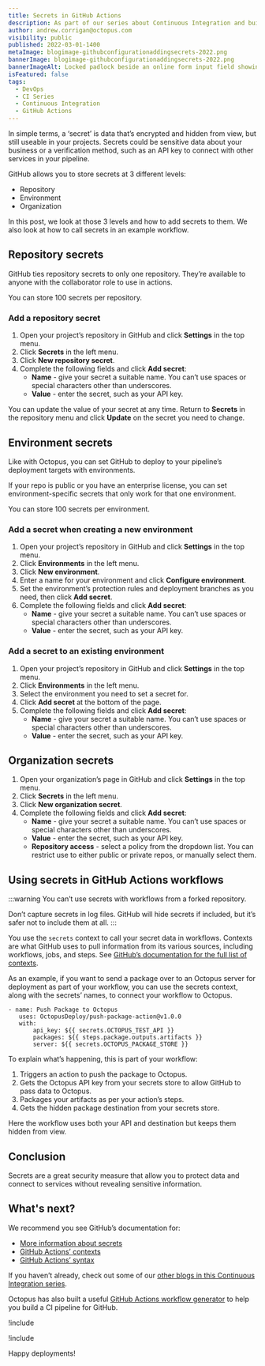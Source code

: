 ```yaml
---
title: Secrets in GitHub Actions
description: As part of our series about Continuous Integration and build servers, learn how to add secrets in GitHub to use with GitHub Actions, plus how to call them in workflows.
author: andrew.corrigan@octopus.com
visibility: public
published: 2022-03-01-1400
metaImage: blogimage-githubconfigurationaddingsecrets-2022.png
bannerImage: blogimage-githubconfigurationaddingsecrets-2022.png
bannerImageAlt: Locked padlock beside an online form input field showing 6 asterisks to represent a password.
isFeatured: false
tags:
  - DevOps
  - CI Series
  - Continuous Integration
  - GitHub Actions
---
```


In simple terms, a ‘secret’ is data that’s encrypted and hidden from view, but still useable in your projects. Secrets could be sensitive data about your business or a verification method, such as an API key to connect with other services in your pipeline.

GitHub allows you to store secrets at 3 different levels:

- Repository
- Environment
- Organization

In this post, we look at those 3 levels and how to add secrets to them. We also look at how to call secrets in an example workflow.

## Repository secrets

GitHub ties repository secrets to only one repository. They’re available to anyone with the collaborator role to use in actions.

You can store 100 secrets per repository.

### Add a repository secret

1. Open your project’s repository in GitHub and click **Settings** in the top menu.
1. Click **Secrets** in the left menu.
1. Click **New repository secret**.
1. Complete the following fields and click **Add secret**:
   - **Name** - give your secret a suitable name. You can’t use spaces or special characters other than underscores.
   - **Value** - enter the secret, such as your API key.

You can update the value of your secret at any time. Return to **Secrets** in the repository menu and click **Update** on the secret you need to change.

## Environment secrets

Like with Octopus, you can set GitHub to deploy to your pipeline’s deployment targets with environments.

If your repo is public or you have an enterprise license, you can set environment-specific secrets that only work for that one environment.

You can store 100 secrets per environment.

### Add a secret when creating a new environment

1. Open your project’s repository in GitHub and click **Settings** in the top menu.
1. Click **Environments** in the left menu.
1. Click **New environment**.
1. Enter a name for your environment and click **Configure environment**.
1. Set the environment’s protection rules and deployment branches as you need, then click **Add secret**.
1. Complete the following fields and click **Add secret**:
   - **Name** - give your secret a suitable name. You can’t use spaces or special characters other than underscores.
   - **Value** - enter the secret, such as your API key.

### Add a secret to an existing environment

1. Open your project’s repository in GitHub and click **Settings** in the top menu.
1. Click **Environments** in the left menu.
1. Select the environment you need to set a secret for.
1. Click **Add secret** at the bottom of the page.
1. Complete the following fields and click **Add secret**:
   - **Name** - give your secret a suitable name. You can’t use spaces or special characters other than underscores.
   - **Value** - enter the secret, such as your API key.

## Organization secrets

1. Open your organization’s page in GitHub and click **Settings** in the top menu.
1. Click **Secrets** in the left menu.
1. Click **New organization secret**.
1. Complete the following fields and click **Add secret**:
   - **Name** - give your secret a suitable name. You can’t use spaces or special characters other than underscores.
   - **Value** - enter the secret, such as your API key.
   - **Repository access** - select a policy from the dropdown list. You can restrict use to either public or private repos, or manually select them.

## Using secrets in GitHub Actions workflows

:::warning
You can’t use secrets with workflows from a forked repository.

Don’t capture secrets in log files. GitHub will hide secrets if included, but it’s safer not to include them at all.
:::

You use the `secrets` context to call your secret data in workflows. Contexts are what GitHub uses to pull information from its various sources, including workflows, jobs, and steps. See [GitHub’s documentation for the full list of contexts](https://docs.github.com/en/actions/learn-github-actions/contexts).

As an example, if you want to send a package over to an Octopus server for deployment as part of your workflow, you can use the secrets context, along with the secrets’ names, to connect your workflow to Octopus.

```
- name: Push Package to Octopus
   uses: OctopusDeploy/push-package-action@v1.0.0
   with:
       api_key: ${{ secrets.OCTOPUS_TEST_API }}
       packages: ${{ steps.package.outputs.artifacts }}
       server: ${{ secrets.OCTOPUS_PACKAGE_STORE }}
```

To explain what’s happening, this is part of your workflow:

1. Triggers an action to push the package to Octopus.
1. Gets the Octopus API key from your secrets store to allow GitHub to pass data to Octopus.
1. Packages your artifacts as per your action’s steps.
1. Gets the hidden package destination from your secrets store.

Here the workflow uses both your API and destination but keeps them hidden from view.

## Conclusion

Secrets are a great security measure that allow you to protect data and connect to services without revealing sensitive information.

## What's next?

We recommend you see GitHub’s documentation for:

- [More information about secrets](https://docs.github.com/en/actions/security-guides/encrypted-secrets#reviewing-access-to-organization-level-secrets)
- [GitHub Actions’ contexts](https://docs.github.com/en/actions/learn-github-actions/contexts)
- [GitHub Actions’ syntax](https://docs.github.com/en/actions/learn-github-actions/workflow-syntax-for-github-actions#jobsjob_idstepsenv)

If you haven’t already, check out some of our [other blogs in this Continuous Integration series](https://octopus.com/blog/tag/CI%20Series).

Octopus has also built a useful [GitHub Actions workflow generator](https://githubactionworkflows.com/) to help you build a CI pipeline for GitHub.

!include <githubactions-webinar-feb-2022>
  
!include <q1-2022-newsletter-cta>

Happy deployments!

